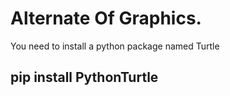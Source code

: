 # Alternate Of Graphics.

You need to install a python package named Turtle 
## pip install PythonTurtle


